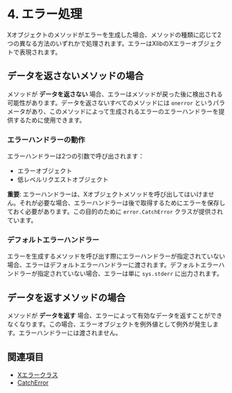 # 4. エラー処理

Xオブジェクトのメソッドがエラーを生成した場合、メソッドの種類に応じて2つの異なる方法のいずれかで処理されます。エラーはXlibのXエラーオブジェクトで表現されます。

## データを返さないメソッドの場合

メソッドが **データを返さない** 場合、エラーはメソッドが戻った後に検出される可能性があります。データを返さないすべてのメソッドには `onerror` というパラメータがあり、このメソッドによって生成されるエラーのエラーハンドラーを提供するために使用できます。

### エラーハンドラーの動作

エラーハンドラーは2つの引数で呼び出されます：
- エラーオブジェクト
- 低レベルリクエストオブジェクト

**重要**: エラーハンドラーは、Xオブジェクトメソッドを呼び出してはいけません。それが必要な場合、エラーハンドラーは後で取得するためにエラーを保存しておく必要があります。この目的のために `error.CatchError` クラスが提供されています。

### デフォルトエラーハンドラー

エラーを生成するメソッドを呼び出す際にエラーハンドラーが指定されていない場合、エラーはデフォルトエラーハンドラーに渡されます。デフォルトエラーハンドラーが指定されていない場合、エラーは単に `sys.stderr` に出力されます。

## データを返すメソッドの場合

メソッドが **データを返す** 場合、エラーによって有効なデータを返すことができなくなります。この場合、エラーオブジェクトを例外値として例外が発生します。エラーハンドラーには渡されません。

## 関連項目

- [Xエラークラス](04-1_Xエラークラス.md)
- [CatchError](04-2_CatchError.md)